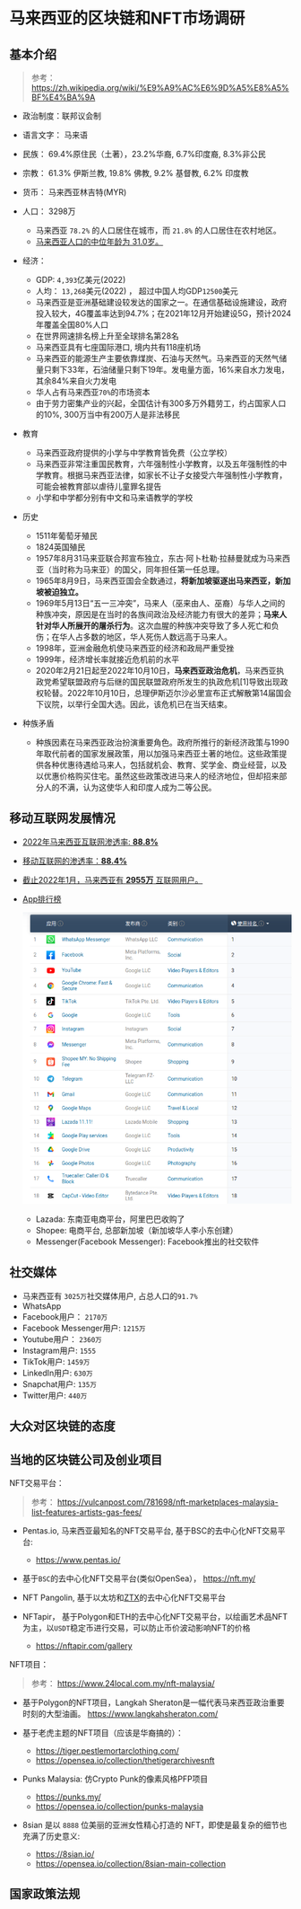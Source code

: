 # 马来西亚的区块链和NFT市场调研

## 基本介绍

> 参考： https://zh.wikipedia.org/wiki/%E9%A9%AC%E6%9D%A5%E8%A5%BF%E4%BA%9A

- 政治制度：联邦议会制
- 语言文字： 马来语
- 民族： 69.4%原住民（土著），23.2%华裔, 6.7%印度裔, 8.3%非公民
- 宗教： 61.3% 伊斯兰教, 19.8% 佛教, 9.2% 基督教,  6.2% 印度教
- 货币： 马来西亚林吉特(MYR)
- 人口： 3298万
  -  马来西亚 `78.2%` 的人口居住在城市，而 `21.8%` 的人口居住在农村地区。
  - [马来西亚人口的中位年龄为 31.0岁。](https://datareportal.com/reports/digital-2022-malaysia)
- 经济：
  - GDP: `4,393`亿美元(2022)
  - 人均： `13,268`美元(2022) ， 超过中国人均GDP`12500`美元
  - 马来西亚是亚洲基础建设较发达的国家之一。在通信基础设施建设，政府投入较大，4G覆盖率达到94.7%；在2021年12月开始建设5G，预计2024年覆盖全国80%人口
  - 在世界网速排名榜上升至全球排名第28名
  - 马来西亚具有七座国际港口, 境内共有118座机场
  - 马来西亚的能源生产主要依靠煤炭、石油与天然气。马来西亚的天然气储量只剩下33年，石油储量只剩下19年。发电量方面，16%来自水力发电，其余84%来自火力发电
  - 华人占有马来西亚`70%`的市场资本
  - 由于劳力密集产业的兴起，全国估计有300多万外籍劳工，约占国家人口的10%, 300万当中有200万人是非法移民

- 教育
  - 马来西亚政府提供的小学与中学教育皆免费（公立学校）
  - 马来西亚非常注重国民教育，六年强制性小学教育，以及五年强制性的中学教育。根据马来西亚法律，如家长不让子女接受六年强制性小学教育，可能会被教育部以虐待儿童罪名提告
  - 小学和中学都分别有中文和马来语教学的学校
- 历史
  - 1511年葡萄牙殖民
  - 1824英国殖民
  - 1957年8月31马来亚联合邦宣布独立，东古·阿卜杜勒·拉赫曼就成为马来西亚（当时称为马来亚）的国父，同年担任第一任总理。
  - 1965年8月9日，马来西亚国会全数通过，**将新加坡驱逐出马来西亚，新加坡被迫独立。**
  - 1969年5月13日“五一三冲突”，马来人（巫来由人、巫裔）与华人之间的种族冲突，原因是在当时的各族间政治及经济能力有很大的差异；**马来人针对华人所展开的屠杀行为**。这次血腥的种族冲突导致了多人死亡和负伤；在华人占多数的地区，华人死伤人数远高于马来人。
  - 1998年，亚洲金融危机使马来西亚的经济和政局严重受挫
  - 1999年，经济增长率就接近危机前的水平
  - 2020年2月21日起至2022年10月10日，**马来西亚政治危机**，马来西亚执政党希望联盟政府与后继的国民联盟政府所发生的执政危机[1]导致出现政权轮替。2022年10月10日，总理伊斯迈尔沙必里宣布正式解散第14届国会下议院，以举行全国大选。因此，该危机已在当天结束。

- 种族矛盾
  - 种族因素在马来西亚政治扮演重要角色。政府所推行的新经济政策与1990年取代前者的国家发展政策，用以加强马来西亚土著的地位。这些政策提供各种优惠待遇给马来人，包括就机会、教育、奖学金、商业经营，以及以优惠价格购买住宅。虽然这些政策改进马来人的经济地位，但却招来部分人的不满，认为这使华人和印度人成为二等公民。

## 移动互联网发展情况

- [2022年马来西亚互联网渗透率: **88.8%**](https://www.statista.com/statistics/975058/internet-penetration-rate-in-malaysia/)
- [移动互联网的渗透率：**88.4%** ](https://www.statista.com/statistics/975011/malaysia-mobile-phone-internet-user-penetration/)
- [截止2022年1月，马来西亚有 **2955万** 互联网用户。](https://datareportal.com/reports/digital-2022-malaysia)

- [App排行榜](https://www.similarweb.com/zh/apps/top/google/store-rank/my/all/top-free/)

    ![](../imgs/app_in_malaysia.png)

    - Lazada: 东南亚电商平台，阿里巴巴收购了
    - Shopee: 电商平台, 总部新加坡（新加坡华人李小东创建）
    - Messenger(Facebook Messenger): Facebook推出的社交软件



## 社交媒体

- 马来西亚有 `3025万`社交媒体用户, 占总人口的`91.7%`
- WhatsApp
- Facebook用户： `2170万`
- Facebook Messenger用户: `1215万`
- Youtube用户： `2360万`
- Instagram用户:  `1555`
- TikTok用户: `1459万`
- LinkedIn用户: ` 630万 `
- Snapchat用户: `135万`
- Twitter用户: `440万`

## 大众对区块链的态度



## 当地的区块链公司及创业项目

NFT交易平台：

> 参考： https://vulcanpost.com/781698/nft-marketplaces-malaysia-list-features-artists-gas-fees/

- Pentas.io, 马来西亚最知名的NFT交易平台, 基于BSC的去中心化NFT交易平台:
  -  https://www.pentas.io/

- 基于`BSC`的去中心化NFT交易平台(类似OpenSea）， https://nft.my/

- NFT Pangolin, 基于以太坊和[ZTX](https://www.zepetox.io/about)的去中心化NFT交易平台
- NFTapir， 基于Polygon和ETH的去中心化NFT交易平台，以绘画艺术品NFT为主，以`USDT`稳定币进行交易，可以防止币价波动影响NFT的价格
  - https://nftapir.com/gallery

NFT项目：

> 参考： https://www.24local.com.my/nft-malaysia/

- 基于Polygon的NFT项目，Langkah Sheraton是一幅代表马来西亚政治重要时刻的大型油画。 https://www.langkahsheraton.com/

- 基于老虎主题的NFT项目（应该是华裔搞的）：
  - https://tiger.pestlemortarclothing.com/
  - https://opensea.io/collection/thetigerarchivesnft

- Punks Malaysia: 仿Crypto Punk的像素风格PFP项目
  - https://punks.my/
  - https://opensea.io/collection/punks-malaysia

- 8sian 是以 `8888` 位美丽的亚洲女性精心打造的 NFT，即使是最复杂的细节也充满了历史意义:
  - https://8sian.io/
  - https://opensea.io/collection/8sian-main-collection

## 国家政策法规


